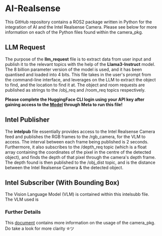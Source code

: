 # AI-Realsense
This GitHub repository contains a ROS2 package written in Python for the integration of AI and the Intel Realsense Camera. Please see below for more information on each of the Python files found within the camera_pkg.

## LLM Request
The purpose of the **llm_request** file is to extract data from user input and publish it to the relevant topics with the help of the **Llama3-Instruct** model. The 8 billion parameter version of the model is used, and it has been quantised and loaded into 4 bits. This file takes in the user's prompt from the command-line interface, and leverages on the LLM to extract the object to find, and the location to find it at. The object and room requests are published as strings to the /obj_req and /room_req topics respectively.

**Please complete the HuggingFace CLI login using your API key after gaining access to the [Model](https://huggingface.co/meta-llama/Meta-Llama-3-8B-Instruct) through Meta to run this file!**

## Intel Publisher
The **intelpub** file essentially provides access to the Intel Realsense Camera feed and publishes the RGB frames to the /rgb_camera, for the VLM to access. The interval between each frame being published is 2 seconds. Furthermore, it also subscribes to the /depth_req topic (which is a float array containing the coordinates of the pixel in the centre of the detected object), and finds the depth of that pixel through the camera's depth frame. The depth found is then published to the /obj_dist topic, and is the distance between the Intel Realsense Camera & the detected object.

## Intel Subscriber (With Bounding Box)
The Vision Language Model (VLM) is contained within this intelsubb file. The VLM used is 

### Further Details
This [document](https://docs.google.com/document/d/1mzZNagqpMO3bk69fnhcjVuhvVGLbYOjWB5l5n0_Rkvo/edit?usp=sharing) contains more information on the usage of the camera_pkg. Do take a look for more clarity ✮ツ
